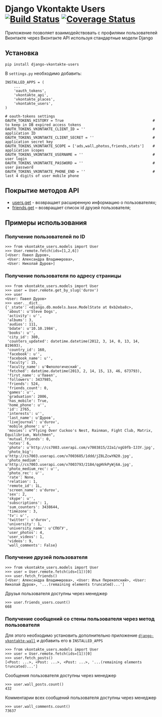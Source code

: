 Django Vkontakte Users [![Build Status](https://travis-ci.org/ramusus/django-vkontakte-users.png?branch=master)](https://travis-ci.org/ramusus/django-vkontakte-users) [![Coverage Status](https://coveralls.io/repos/ramusus/django-vkontakte-users/badge.png?branch=master)](https://coveralls.io/r/ramusus/django-vkontakte-users)
======================

Приложение позволяет взаимодействовать с профилями пользователей Вконтакте через Вконтакте API используя стандартные модели Django

Установка
---------

    pip install django-vkontakte-users

В `settings.py` необходимо добавить:

    INSTALLED_APPS = (
        ...
        'oauth_tokens',
        'vkontakte_api',
        'vkontakte_places',
        'vkontakte_users',
    )

    # oauth-tokens settings
    OAUTH_TOKENS_HISTORY = True                                         # to keep in DB expired access tokens
    OAUTH_TOKENS_VKONTAKTE_CLIENT_ID = ''                               # application ID
    OAUTH_TOKENS_VKONTAKTE_CLIENT_SECRET = ''                           # application secret key
    OAUTH_TOKENS_VKONTAKTE_SCOPE = ['ads,wall,photos,friends,stats']    # application scopes
    OAUTH_TOKENS_VKONTAKTE_USERNAME = ''                                # user login
    OAUTH_TOKENS_VKONTAKTE_PASSWORD = ''                                # user password
    OAUTH_TOKENS_VKONTAKTE_PHONE_END = ''                               # last 4 digits of user mobile phone

Покрытие методов API
--------------------

* [users.get](http://vk.com/developers.php?oid=-1&p=users.get) - возвращает расширенную информацию о пользователях;
* [friends.get](http://vk.com/developers.php?oid=-1&p=friends.get) – возвращает список id друзей пользователя;

Примеры использования
---------------------

### Получение пользователей по ID

    >>> from vkontakte_users.models import User
    >>> User.remote.fetch(ids=[1,2,6])
    [<User: Павел Дуров>,
     <User: Александра Владимирова>,
     <User: Николай Дуров>]

### Получение пользователя по адресу страницы

    >>> from vkontakte_users.models import User
    >>> user = User.remote.get_by_slug('durov')
    >>> user
    <User: Павел Дуров>
    >>> user.__dict__
    {'_state': <django.db.models.base.ModelState at 0xb2eba8c>,
     'about': u'Steve Dogs',
     'activity': u'',
     'albums': 3,
     'audios': 111,
     'bdate': u'10.10.1984',
     'books': u'',
     'city_id': 380,
     'counters_updated': datetime.datetime(2012, 3, 14, 0, 13, 14, 819693),
     'country_id': 160,
     'facebook': u'',
     'facebook_name': u'',
     'faculty': 15,
     'faculty_name': u'Филологический',
     'fetched': datetime.datetime(2013, 2, 14, 15, 13, 46, 673793),
     'first_name': u'Павел',
     'followers': 3437985,
     'friends': 524,
     'friends_count': 0,
     'games': u'',
     'graduation': 2006,
     'has_mobile': True,
     'home_phone': u'',
     'id': 2765,
     'interests': u'',
     'last_name': u'Дуров',
     'livejournal': u'durov',
     'mobile_phone': u'',
     'movies': u"Flying Over Cuckoo's Nest, Rainman, Fight Club, Matrix, Equilibrium, Watchmen",
     'mutual_friends': 0,
     'notes': 6,
     'photo': u'http://cs7003.userapi.com/v7003815/22a1/xgG9fb-IJ3Y.jpg',
     'photo_big': u'http://cs7003.userapi.com/v7003685/1ddd/jZ8LZcwYN20.jpg',
     'photo_medium': u'http://cs7003.userapi.com/v7003793/2184/qgHVkPyWj6A.jpg',
     'photo_medium_rec': u'',
     'photo_rec': u'',
     'rate': None,
     'relation': 1,
     'remote_id': 1L,
     'screen_name': u'durov',
     'sex': 2,
     'skype': u'',
     'subscriptions': 1,
     'sum_counters': 3438644,
     'timezone': 3,
     'tv': u'',
     'twitter': u'durov',
     'university': 1,
     'university_name': u'СПбГУ',
     'user_photos': 4,
     'user_videos': 1,
     'videos': 9,
     'wall_comments': False}

### Получение друзей пользователя

    >>> from vkontakte_users.models import User
    >>> user = User.remote.fetch(ids=[1])[0]
    >>> user.fetch_friends()
    [<User: Александра Владимирова>, <User: Илья Перекопский>, <User: Николай Дуров>, '...(remaining elements truncated)...']

Друзья пользователя доступны через менеджер

    >>> user.friends_users.count()
    668

### Получение сообщений со стены пользователя через метод пользователя

Для этого необходимо установить дополнительно приложение
[`django-vkontakte-wall`](http://github.com/ramusus/django-vkontakte-wall/) и добавить его в `INSTALLED_APPS`

    >>> from vkontakte_users.models import User
    >>> user = User.remote.fetch(ids=[1])[0]
    >>> user.fetch_posts()
    [<Post: ...>, <Post: ...>, <Post: ...>, '...(remaining elements truncated)...']

Сообщения пользователя доступны через менеджер

    >>> user.wall_posts.count()
    432

Комментарии всех сообщений пользователя доступны через менеджер

    >>> user.wall_comments.count()
    73637